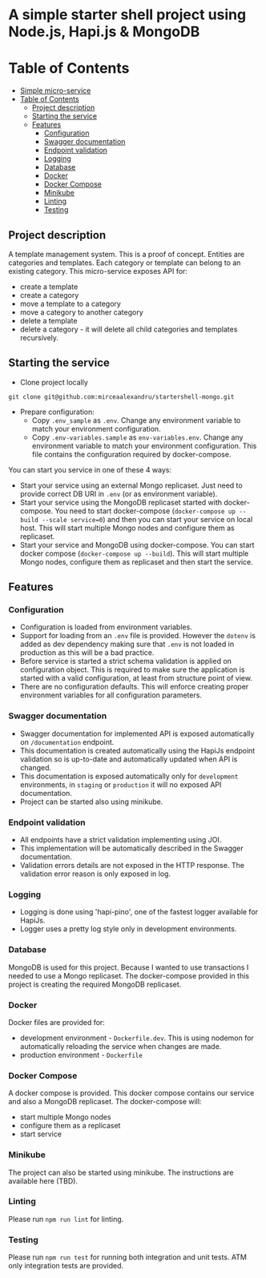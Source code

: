 # A simple starter shell project using Node.js, Hapi.js & MongoDB

Table of Contents
=================

   * [Simple micro-service](#simple-micro-service)
   * [Table of Contents](#table-of-contents)
      * [Project description](#project-description)
      * [Starting the service](#starting-the-service)
      * [Features](#features)
         * [Configuration](#configuration)
         * [Swagger documentation](#swagger-documentation)
         * [Endpoint validation](#endpoint-validation)
         * [Logging](#logging)
         * [Database](#database)
         * [Docker](#docker)
         * [Docker Compose](#docker-compose)
         * [Minikube](#minikube)
         * [Linting](#linting)
         * [Testing](#testing)

## Project description

A template management system. This is a proof of concept. Entities are categories and templates. 
Each category or template can belong to an existing category. This micro-service exposes API for:
 * create a template
 * create a category
 * move a template to a category
 * move a category to another category
 * delete a template
 * delete a category - it will delete all child categories and templates recursively.

## Starting the service

 * Clone project locally
 
`git clone git@github.com:mirceaalexandru/startershell-mongo.git`

 * Prepare configuration: 
   * Copy `.env_sample` as `.env`. Change any environment variable to match your environment configuration.
   * Copy `.env-variables.sample` as `env-variables.env`. Change any environment variable to match your environment configuration. This file contains the configuration required by docker-compose.

 You can start you service in one of these 4 ways:
 * Start your service using an external Mongo replicaset. Just need to provide correct DB URI in `.env` (or as environment variable).
 * Start your service using the MongoDB replicaset started with docker-compose. You need to start docker-compose (`docker-compose up --build --scale service=0`) and then you can start your service on local host. This will start multiple Mongo nodes and configure them as replicaset.
 * Start your service and MongoDB using docker-compose. You can start docker compose (`docker-compose up --build`). This will start multiple Mongo nodes, configure them as replicaset and then start the service. 

## Features

### Configuration

 * Configuration is loaded from environment variables.
 * Support for loading from an `.env` file is provided. However the `dotenv` is added as dev dependency making sure that `.env` is not loaded in production as this will be a bad practice.
 * Before service is started a strict schema validation is applied on configuration object. This is required to make sure the application is started with a valid configuration, at least from structure point of view.
 * There are no configuration defaults. This will enforce creating proper environment variables for all configuration parameters.
 
### Swagger documentation

 * Swagger documentation for implemented API is exposed automatically on `/documentation` endpoint.
 * This documentation is created automatically using the HapiJs endpoint validation so is up-to-date and automatically updated when API is changed.
 * This documentation is exposed automatically only for `development` environments, in `staging` or `production` it will no exposed API documentation. 
 * Project can be started also using minikube.
 
### Endpoint validation

 * All endpoints have a strict validation implementing using JOI.
 * This implementation will be automatically described in the Swagger documentation.
 * Validation errors details are not exposed in the HTTP response. The validation error reason is only exposed in log.
 
### Logging

 * Logging is done using 'hapi-pino', one of the fastest logger available for HapiJs.
 * Logger uses a pretty log style only in development environments.
 
### Database

MongoDB is used for this project. Because I wanted to use transactions I needed to use a Mongo replicaset.
The docker-compose provided in this project is creating the required MongoDB replicaset.

### Docker

Docker files are provided for:
 * development environment - `Dockerfile.dev`. This is using nodemon for automatically reloading the service when changes are made.
 * production environment - `Dockerfile`

### Docker Compose

A docker compose is provided. This docker compose contains our service and also a MongoDB replicaset. The docker-compose will:
 * start multiple Mongo nodes
 * configure them as a replicaset
 * start service
 
### Minikube

The project can also be started using minikube. The instructions are available here (TBD).
 
### Linting

Please run `npm run lint` for linting.

### Testing

Please run `npm run test` for running both integration and unit tests. ATM only integration tests are provided.

